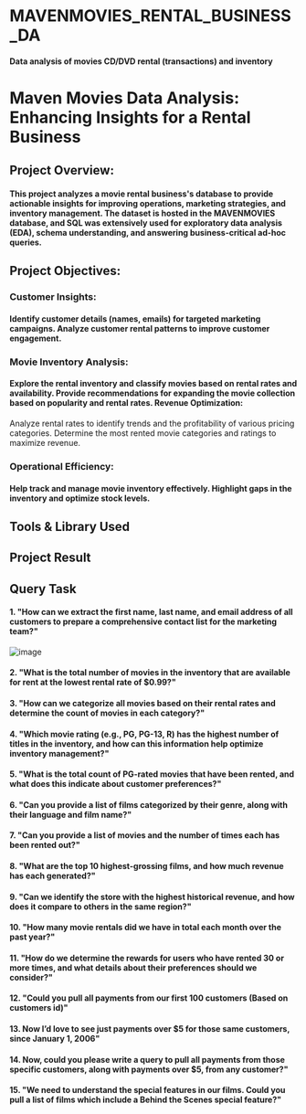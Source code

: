 # MAVENMOVIES_RENTAL_BUSINESS_DA

#### Data analysis of movies CD/DVD rental (transactions) and inventory

# Maven Movies Data Analysis: Enhancing Insights for a Rental Business

## Project Overview:

#### This project analyzes a movie rental business's database to provide actionable insights for improving operations, marketing strategies, and inventory management. The dataset is hosted in the MAVENMOVIES database, and SQL was extensively used for exploratory data analysis (EDA), schema understanding, and answering business-critical ad-hoc queries.

## Project Objectives:

### Customer Insights:

#### Identify customer details (names, emails) for targeted marketing campaigns. Analyze customer rental patterns to improve customer engagement.

### Movie Inventory Analysis:

#### Explore the rental inventory and classify movies based on rental rates and availability. Provide recommendations for expanding the movie collection based on popularity and rental rates. Revenue Optimization:

Analyze rental rates to identify trends and the profitability of various pricing categories. Determine the most rented movie categories and ratings to maximize revenue.

### Operational Efficiency:

#### Help track and manage movie inventory effectively. Highlight gaps in the inventory and optimize stock levels.

## Tools & Library Used






## Project Result




## Query Task

#### 1. "How can we extract the first name, last name, and email address of all customers to prepare a comprehensive contact list for the marketing team?"

![image](https://github.com/user-attachments/assets/4211d290-1aa4-4202-a6ae-dfd5ada70945)


#### 2. "What is the total number of movies in the inventory that are available for rent at the lowest rental rate of $0.99?"



#### 3. "How can we categorize all movies based on their rental rates and determine the count of movies in each category?"



#### 4. "Which movie rating (e.g., PG, PG-13, R) has the highest number of titles in the inventory, and how can this information help optimize inventory management?"



#### 5. "What is the total count of PG-rated movies that have been rented, and what does this indicate about customer preferences?"



#### 6. "Can you provide a list of films categorized by their genre, along with their language and film name?"



#### 7. "Can you provide a list of movies and the number of times each has been rented out?"



#### 8. "What are the top 10 highest-grossing films, and how much revenue has each generated?"



#### 9. "Can we identify the store with the highest historical revenue, and how does it compare to others in the same region?"



#### 10. "How many movie rentals did we have in total each month over the past year?"



#### 11. "How do we determine the rewards for users who have rented 30 or more times, and what details about their preferences should we consider?"



#### 12. "Could you pull all payments from our first 100 customers (Based on customers id)"



#### 13. Now I’d love to see just payments over $5 for those same customers, since January 1, 2006"



#### 14. Now, could you please write a query to pull all payments from those specific customers, along with payments over $5, from any customer?"



#### 15. "We need to understand the special features in our films. Could you pull a list of films which include a Behind the Scenes special feature?"






